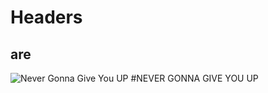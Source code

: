 # Headers
## are
![Never Gonna Give You UP](https://static.wikia.nocookie.net/memes-pedia/images/c/cb/Rick-roll-o.gif/revision/latest?cb=20150916225117&path-prefix=es)
#NEVER GONNA GIVE YOU UP
